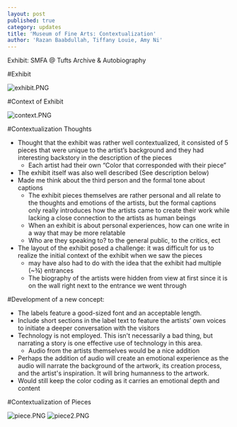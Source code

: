 ```yaml
---
layout: post
published: true
category: updates
title: 'Museum of Fine Arts: Contextualization'
author: 'Razan Baabdullah, Tiffany Louie, Amy Ni'
---
```

Exhibit: SMFA @ Tufts Archive & Autobiography

#Exhibit

![exhibit.PNG]({{site.baseurl}}/assets/exhibit.PNG)

#Context of Exhibit

![context.PNG]({{site.baseurl}}/assets/context.PNG)

#Contextualization Thoughts
+ Thought that the exhibit was rather well contextualized, it consisted of 5 pieces that were unique to the artist’s background and they had interesting backstory in the description of the pieces
	- Each artist had their own “Color that corresponded with their piece”
+ The exhibit itself was also well described (See description below)
+ Made me think about the third person and the formal tone about captions
	- The exhibit pieces themselves are rather personal and all relate to the thoughts and emotions of the artists, but the formal captions only really introduces how the artists came to create their work while lacking a close connection to the artists as human beings
	- When an exhibit is about personal experiences, how can one write in a way that may be more relatable
	- Who are they speaking to? to the general public, to the critics, ect  
+ The layout of the exhibit posed a challenge: it was difficult for us to realize the initial context of the exhibit when we saw the pieces
	- may have also had to do with the idea that the exhibit had multiple (~¾) entrances
	- The biography of the artists were hidden from view at first since it is on the wall right next to the entrance we went through 

#Development of a new concept: 
+ The labels feature a good-sized font and an acceptable length. 
+ Include short sections in the label text to feature the artists’ own voices to initiate a deeper conversation with the visitors
+ Technology is not employed. This isn't necessarily a bad thing, but narrating a story is one effective use of technology in this area. 
	- Audio from the artists themselves would be a nice addition
+ Perhaps the addition of audio will create an emotional experience as the audio will narrate the background of the artwork, its creation process, and the artist's inspiration. It will bring humanness to the artwork. 
+ Would still keep the color coding as it carries an emotional depth and content 

#Contextualization of Pieces

![piece.PNG]({{site.baseurl}}/assets/piece.PNG)
![piece2.PNG]({{site.baseurl}}/assets/piece2.PNG)



